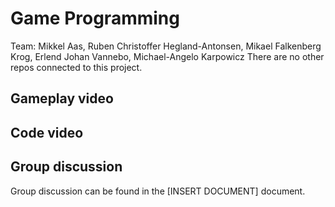 # Game Programming

Team: Mikkel Aas, Ruben Christoffer Hegland-Antonsen, Mikael Falkenberg Krog, Erlend Johan Vannebo, Michael-Angelo Karpowicz
There are no other repos connected to this project.

## Gameplay video

## Code video

## Group discussion
Group discussion can be found in the [INSERT DOCUMENT] document. 
